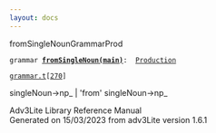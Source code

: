 ```yaml
---
layout: docs
---
```

<span class="title">fromSingleNoun</span><span class="type">GrammarProd</span>

`grammar `**[`fromSingleNoun(main)`](../object/fromSingleNoun(main).html)**` :   `[`Production`](../object/Production.html)

[`grammar.t`](../file/grammar.t.html)`[`[`270`](../source/grammar.t.html#270)`]`



singleNoun-\>np\_ \| 'from' singleNoun-\>np\_





Adv3Lite Library Reference Manual  
Generated on 15/03/2023 from adv3Lite version 1.6.1



